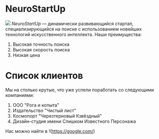 # NeuroStartUp
![](https://netology-code.github.io/git-homeworks/introduction/assets/logo.png)
*NeuroStartUp* — динамически развивающийся стартап, специализирующийся на поиске с использованием новейших технологий искусственного интеллекта.
Наши преимущества:
1. Высокая точность поиска
2. Высокая скорость поиска
3. Низкая цена
  
  # Список клиентов
  Мы на столько крутые, что уже успели поработать со следующими компаниями:
  1. ООО "Рога и копыта"
  2. Издательство "Чистый лист"
  3. Космопорт "Черезтерновый Кзвёздный"
  4. Дизайн-студия имени Слишком Известного Персонажа

 Нас можно найти в !(https://google.com/)

